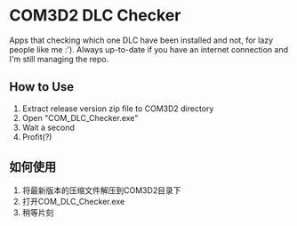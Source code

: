 # COM3D2 DLC Checker
Apps that checking which one DLC have been installed and not, for lazy people like me :'). Always up-to-date if you have an internet connection and I'm still managing the repo.
## How to Use

 1. Extract release version zip file to COM3D2 directory
 2. Open "COM_DLC_Checker.exe"
 3. Wait a second
 4. Profit(?)

## 如何使用

 1. 将最新版本的压缩文件解压到COM3D2目录下
 2. 打开COM_DLC_Checker.exe
 3. 稍等片刻